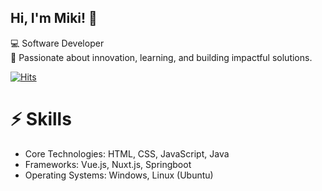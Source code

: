 ## Hi, I'm Miki! 👋
💻 Software Developer  
🚀 Passionate about innovation, learning, and building impactful solutions.

[![Hits](https://hits.seeyoufarm.com/api/count/incr/badge.svg?url=https%3A%2F%2Fgithub.com%2Femptinxss&count_bg=%23000000&title_bg=%239DA0A0&icon=airplayvideo.svg&icon_color=%23E7E7E7&title=views&edge_flat=false)](https://hits.seeyoufarm.com)

# ⚡ Skills
- Core Technologies: HTML, CSS, JavaScript, Java
- Frameworks: Vue.js, Nuxt.js, Springboot
- Operating Systems: Windows, Linux (Ubuntu)
